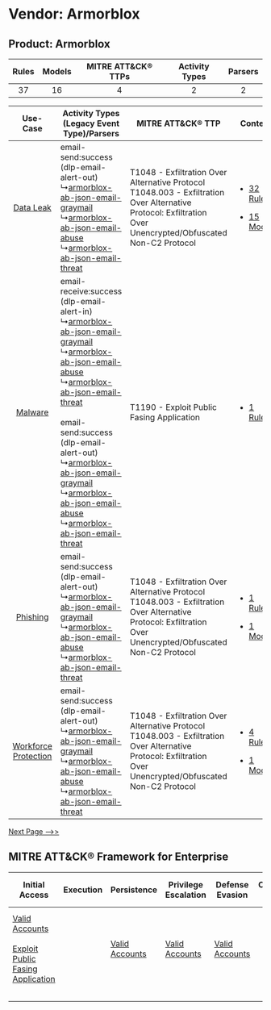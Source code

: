 Vendor: Armorblox
=================
Product: Armorblox
------------------
| Rules | Models | MITRE ATT&CK® TTPs | Activity Types | Parsers |
|:-----:|:------:|:------------------:|:--------------:|:-------:|
|  37   |   16   |         4          |       2        |    2    |

|    Use-Case    | Activity Types (Legacy Event Type)/Parsers    | MITRE ATT&CK® TTP    | Content    |
|:----:| ---- | ---- | ---- |
|    [Data Leak](../../../UseCases/uc_data_leak.md)    |  email-send:success (dlp-email-alert-out)<br> ↳[armorblox-ab-json-email-graymail](Ps/pC_armorbloxabjsonemailgraymail.md)<br> ↳[armorblox-ab-json-email-abuse](Ps/pC_armorbloxabjsonemailabuse.md)<br> ↳[armorblox-ab-json-email-threat](Ps/pC_armorbloxabjsonemailthreat.md)<br>    | T1048 - Exfiltration Over Alternative Protocol<br>T1048.003 - Exfiltration Over Alternative Protocol: Exfiltration Over Unencrypted/Obfuscated Non-C2 Protocol<br> | [<ul><li>32 Rules</li></ul><ul><li>15 Models</li></ul>](RM/r_m_armorblox_armorblox_Data_Leak.md)          |
|    [Malware](../../../UseCases/uc_malware.md)    |  email-receive:success (dlp-email-alert-in)<br> ↳[armorblox-ab-json-email-graymail](Ps/pC_armorbloxabjsonemailgraymail.md)<br> ↳[armorblox-ab-json-email-abuse](Ps/pC_armorbloxabjsonemailabuse.md)<br> ↳[armorblox-ab-json-email-threat](Ps/pC_armorbloxabjsonemailthreat.md)<br><br> email-send:success (dlp-email-alert-out)<br> ↳[armorblox-ab-json-email-graymail](Ps/pC_armorbloxabjsonemailgraymail.md)<br> ↳[armorblox-ab-json-email-abuse](Ps/pC_armorbloxabjsonemailabuse.md)<br> ↳[armorblox-ab-json-email-threat](Ps/pC_armorbloxabjsonemailthreat.md)<br> | T1190 - Exploit Public Fasing Application<br>    | [<ul><li>1 Rules</li></ul>](RM/r_m_armorblox_armorblox_Malware.md)    |
|    [Phishing](../../../UseCases/uc_phishing.md)    |  email-send:success (dlp-email-alert-out)<br> ↳[armorblox-ab-json-email-graymail](Ps/pC_armorbloxabjsonemailgraymail.md)<br> ↳[armorblox-ab-json-email-abuse](Ps/pC_armorbloxabjsonemailabuse.md)<br> ↳[armorblox-ab-json-email-threat](Ps/pC_armorbloxabjsonemailthreat.md)<br>    | T1048 - Exfiltration Over Alternative Protocol<br>T1048.003 - Exfiltration Over Alternative Protocol: Exfiltration Over Unencrypted/Obfuscated Non-C2 Protocol<br> | [<ul><li>1 Rules</li></ul><ul><li>1 Models</li></ul>](RM/r_m_armorblox_armorblox_Phishing.md)    |
| [Workforce Protection](../../../UseCases/uc_workforce_protection.md) |  email-send:success (dlp-email-alert-out)<br> ↳[armorblox-ab-json-email-graymail](Ps/pC_armorbloxabjsonemailgraymail.md)<br> ↳[armorblox-ab-json-email-abuse](Ps/pC_armorbloxabjsonemailabuse.md)<br> ↳[armorblox-ab-json-email-threat](Ps/pC_armorbloxabjsonemailthreat.md)<br>    | T1048 - Exfiltration Over Alternative Protocol<br>T1048.003 - Exfiltration Over Alternative Protocol: Exfiltration Over Unencrypted/Obfuscated Non-C2 Protocol<br> | [<ul><li>4 Rules</li></ul><ul><li>1 Models</li></ul>](RM/r_m_armorblox_armorblox_Workforce_Protection.md) |
[Next Page -->>](2_ds_armorblox_armorblox.md)

MITRE ATT&CK® Framework for Enterprise
--------------------------------------
| Initial Access                                                                                                                                            | Execution | Persistence                                                         | Privilege Escalation                                                | Defense Evasion                                                     | Credential Access | Discovery | Lateral Movement | Collection | Command and Control | Exfiltration                                                                                                                                                                                                                                         | Impact |
| --------------------------------------------------------------------------------------------------------------------------------------------------------- | --------- | ------------------------------------------------------------------- | ------------------------------------------------------------------- | ------------------------------------------------------------------- | ----------------- | --------- | ---------------- | ---------- | ------------------- | ---------------------------------------------------------------------------------------------------------------------------------------------------------------------------------------------------------------------------------------------------- | ------ |
| [Valid Accounts](https://attack.mitre.org/techniques/T1078)<br><br>[Exploit Public Fasing Application](https://attack.mitre.org/techniques/T1190)<br><br> |           | [Valid Accounts](https://attack.mitre.org/techniques/T1078)<br><br> | [Valid Accounts](https://attack.mitre.org/techniques/T1078)<br><br> | [Valid Accounts](https://attack.mitre.org/techniques/T1078)<br><br> |                   |           |                  |            |                     | [Exfiltration Over Alternative Protocol](https://attack.mitre.org/techniques/T1048)<br><br>[Exfiltration Over Alternative Protocol: Exfiltration Over Unencrypted/Obfuscated Non-C2 Protocol](https://attack.mitre.org/techniques/T1048/003)<br><br> |        |